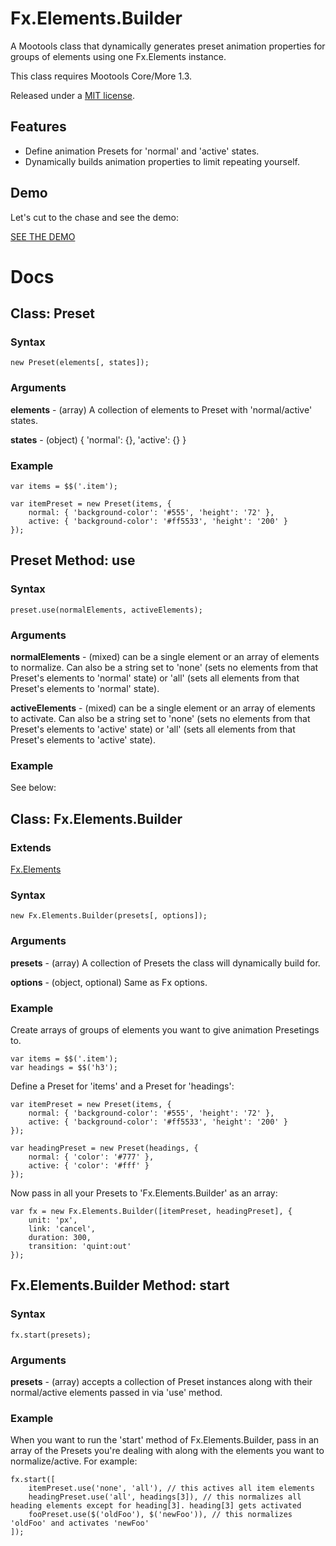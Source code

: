 Fx.Elements.Builder
===================

A Mootools class that dynamically generates preset animation properties for groups of elements using one Fx.Elements instance.

This class requires Mootools Core/More 1.3.

Released under a [MIT license](http://en.wikipedia.org/wiki/MIT_License).

Features
--------

* Define animation Presets for 'normal' and 'active' states.
* Dynamically builds animation properties to limit repeating yourself.

## Demo ##

Let's cut to the chase and see the demo:

[SEE THE DEMO](http://jsfiddle.net/bYCXP/)


Docs
===================

Class: Preset
-------------

### Syntax ###

	new Preset(elements[, states]);

### Arguments ###

**elements** - (array) A collection of elements to Preset with 'normal/active' states.

**states** - (object) { 'normal': {}, 'active': {} }

### Example ###

	var items = $$('.item');

	var itemPreset = new Preset(items, {
		normal: { 'background-color': '#555', 'height': '72' },
		active: { 'background-color': '#ff5533', 'height': '200' }
	});


Preset Method: use
------------------

### Syntax ###

	preset.use(normalElements, activeElements);

### Arguments ###

**normalElements** - (mixed) can be a single element or an array of elements to normalize. Can also be a string set to 'none' (sets no elements from that Preset's elements to 'normal' state) or 'all' (sets all elements from that Preset's elements to 'normal' state).

**activeElements** - (mixed) can be a single element or an array of elements to activate. Can also be a string set to 'none' (sets no elements from that Preset's elements to 'active' state) or 'all' (sets all elements from that Preset's elements to 'active' state).

### Example ###

See below:




Class: Fx.Elements.Builder
--------------------------

### Extends ###

[Fx.Elements](http://mootools.net/docs/more/Fx/Fx.Elements)

### Syntax ###

	new Fx.Elements.Builder(presets[, options]);

### Arguments ###

**presets** - (array) A collection of Presets the class will dynamically build for.

**options** - (object, optional) Same as Fx options.

### Example ###

Create arrays of groups of elements you want to give animation Presetings to.

	var items = $$('.item');
	var headings = $$('h3');

Define a Preset for 'items' and a Preset for 'headings':

	var itemPreset = new Preset(items, {
		normal: { 'background-color': '#555', 'height': '72' },
		active: { 'background-color': '#ff5533', 'height': '200' }
	});

	var headingPreset = new Preset(headings, {
		normal: { 'color': '#777' },
		active: { 'color': '#fff' }
	});

Now pass in all your Presets to 'Fx.Elements.Builder' as an array:

	var fx = new Fx.Elements.Builder([itemPreset, headingPreset], {
		unit: 'px',
		link: 'cancel',
		duration: 300,
		transition: 'quint:out'
	});




Fx.Elements.Builder Method: start
---------------------------------

### Syntax ###

	fx.start(presets);


### Arguments ###

**presets** - (array) accepts a collection of Preset instances along with their normal/active elements passed in via 'use' method.

### Example ###

When you want to run the 'start' method of Fx.Elements.Builder, pass in an array of the Presets you're dealing with along with the elements you want to normalize/active. For example:

	fx.start([
		itemPreset.use('none', 'all'), // this actives all item elements
		headingPreset.use('all', headings[3]), // this normalizes all heading elements except for heading[3]. heading[3] gets activated
		fooPreset.use($('oldFoo'), $('newFoo')), // this normalizes 'oldFoo' and activates 'newFoo'
	]);